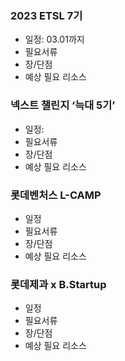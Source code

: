 ### 2023 ETSL 7기
- 일정: 03.01까지
- 필요서류
- 장/단점
- 예상 필요 리소스

### 넥스트 챌린지 ‘늑대 5기’
- 일정: 
- 필요서류
- 장/단점
- 예상 필요 리소스

### 롯데벤처스 L-CAMP
- 일정
- 필요서류
- 장/단점
- 예상 필요 리소스

### 롯데제과 x B.Startup
- 일정
- 필요서류
- 장/단점
- 예상 필요 리소스

